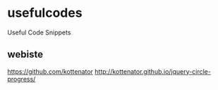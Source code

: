 # usefulcodes
Useful Code Snippets
## webiste
https://github.com/kottenator
http://kottenator.github.io/jquery-circle-progress/
